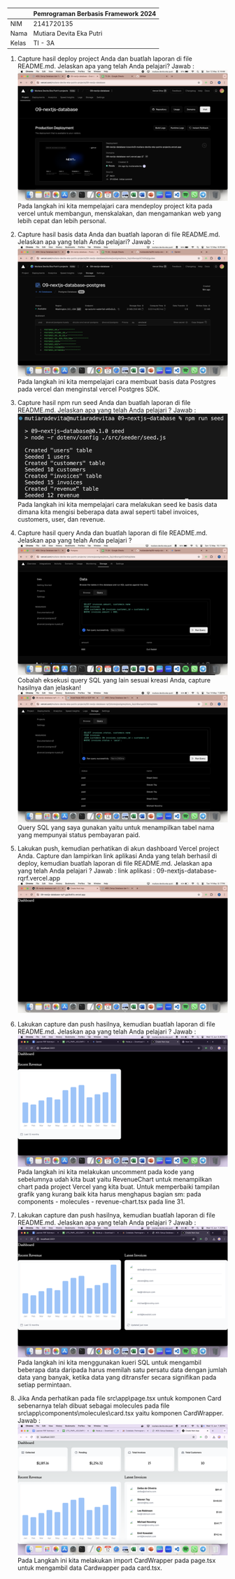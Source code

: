 |  | Pemrograman Berbasis Framework 2024 |
|--|--|
| NIM |  2141720135 |
| Nama |  Mutiara Devita Eka Putri |
| Kelas | TI - 3A |

1. Capture hasil deploy project Anda dan buatlah laporan di file README.md. Jelaskan apa yang telah Anda pelajari?
Jawab :
![alt text](image.png)
Pada langkah ini kita mempelajari cara mendeploy project kita pada vercel untuk membangun, menskalakan, dan mengamankan web yang lebih cepat dan lebih personal.

2. Capture hasil basis data Anda dan buatlah laporan di file README.md. Jelaskan apa yang telah Anda pelajari?
Jawab :
![alt text](image-1.png)
Pada langkah ini kita mempelajari cara membuat basis data Postgres pada vercel dan menginstal vercel Postgres SDK.

3. Capture hasil npm run seed Anda dan buatlah laporan di file README.md. Jelaskan apa yang telah Anda pelajari ?
Jawab :
![alt text](image-2.png)
Pada langkah ini kita mempelajari cara melakukan seed ke basis data dimana kita mengisi beberapa data awal seperti tabel invoices, customers, user, dan revenue.

4. Capture hasil query Anda dan buatlah laporan di file README.md. Jelaskan apa yang telah Anda pelajari ? 
![alt text](image-3.png)
Cobalah eksekusi query SQL yang lain sesuai kreasi Anda, capture hasilnya dan jelaskan!
![alt text](image-4.png)
Query SQL yang saya gunakan yaitu untuk menampilkan tabel nama yang mempunyai status pembayaran paid.

5. Lakukan push, kemudian perhatikan di akun dashboard Vercel project Anda. Capture dan lampirkan link aplikasi Anda yang telah berhasil di deploy, kemudian buatlah laporan di file README.md. Jelaskan apa yang telah Anda pelajari ?
Jawab : 
link aplikasi : 09-nextjs-database-rqrf.vercel.app
![alt text](image-5.png)

6. Lakukan capture dan push hasilnya, kemudian buatlah laporan di file README.md. Jelaskan apa yang telah Anda pelajari ?
Jawab :
![alt text](image-6.png)
Pada langkah ini kita melakukan uncomment pada kode yang sebelumnya udah kita buat yaitu RevenueChart untuk menampilkan chart pada project Vercel yang kita buat. Untuk memperbaiki tampilan grafik yang kurang baik kita harus menghapus bagian sm: pada components - molecules - revenue-chart.tsx pada line 31.

7. Lakukan capture dan push hasilnya, kemudian buatlah laporan di file README.md. Jelaskan apa yang telah Anda pelajari ?
Jawab : 
![alt text](image-7.png)
Pada langkah ini kita menggunakan kueri SQL untuk mengambil beberapa data daripada harus memilah satu persatu data dengan jumlah data yang banyak, ketika data yang ditransfer secara signifikan pada setiap permintaan.

8. Jika Anda perhatikan pada file src\app\page.tsx untuk komponen Card sebenarnya telah dibuat sebagai molecules pada file src\app\components\molecules\card.tsx yaitu komponen CardWrapper. 
Jawab :
![alt text](image-8.png)
Pada Langkah ini kita melakukan import CardWrapper pada page.tsx untuk mengambil data Cardwapper pada card.tsx.


